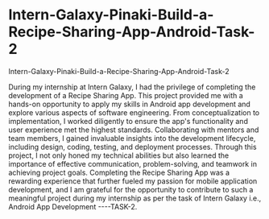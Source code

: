 # Intern-Galaxy-Pinaki-Build-a-Recipe-Sharing-App-Android-Task-2
Intern-Galaxy-Pinaki-Build-a-Recipe-Sharing-App-Android-Task-2

During my internship at Intern Galaxy, I had the privilege of completing the development of a Recipe Sharing App. This project provided me with a hands-on opportunity to apply my skills in Android app development and explore various aspects of software engineering. From conceptualization to implementation, I worked diligently to ensure the app's functionality and user experience met the highest standards. Collaborating with mentors and team members, I gained invaluable insights into the development lifecycle, including design, coding, testing, and deployment processes. Through this project, I not only honed my technical abilities but also learned the importance of effective communication, problem-solving, and teamwork in achieving project goals. Completing the Recipe Sharing App was a rewarding experience that further fueled my passion for mobile application development, and I am grateful for the opportunity to contribute to such a meaningful project during my internship as per the task of Intern Galaxy i.e., Android App Development ----TASK-2.
